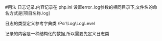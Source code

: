 #用法
日志记录.内容记录在 php.ini 设置error_log参数的相同目录下,文件名的命名方式是[项目名称.log]

日志的类型定义参考字典类
\Psr\Log\LogLevel

记录的内容是一种结构化的数据,所以需要先定义日志类